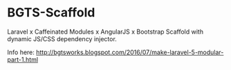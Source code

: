 # BGTS-Scaffold
Laravel x Caffeinated Modules x AngularJS x Bootstrap Scaffold with dynamic JS/CSS dependency injector.

Info here:
http://bgtsworks.blogspot.com/2016/07/make-laravel-5-modular-part-1.html
